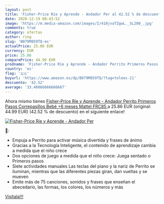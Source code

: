 ```yaml
---
layout: post
title: 'Fisher-Price Ríe y Aprende - Andador Per al 42.52 % de descuento'
date: 2020-12-19 08:43:52
image: 'https://m.media-amazon.com/images/I/410jvaTZgwL._SL200_.jpg'
comments: true
category: ofertas
author: ring
slug: 'B079M859TQ-es'
actualPrice: 25.86 EUR
currency: EUR
price: 25.86
comparePrice: 44.99 EUR
prodname: 'Fisher-Price Ríe y Aprende - Andador Perrito Primeros Pasos  Correpasillos Bebé +6 meses  Mattel FRC85 '
country: 'es'
flag: '🇪🇸'
buyurl: 'https://www.amazon.es/dp/B079M859TQ/?tag=tolees-21'
descuento: '42.52'
average: '33.46066666666667'
---
```


Ahora mismo tienes [Fisher-Price Ríe y Aprende - Andador Perrito Primeros Pasos  Correpasillos Bebé +6 meses  Mattel FRC85 ](https://www.amazon.es/dp/B079M859TQ/?tag=tolees-21) a 25.86 EUR (original: 44.99 EUR) (42.52 %  de descuento) en el siguiente enlace!

[![Fisher-Price Ríe y Aprende - Andador Per](https://m.media-amazon.com/images/I/410jvaTZgwL._SL200_.jpg)](https://www.amazon.es/dp/B079M859TQ/?tag=tolees-21)

🔎:

- Empuja a Perrito para activar música divertida y frases de ánimo
- Gracias a la Tecnología Inteligente, el contenido de aprendizaje cambia a medida que el niño crece
- Dos opciones de juego a medida que el niño crece: Juega sentado o Primeros pasos
- Siete actividades manuales Las teclas del piano y la nariz de Perrito se iluminan, mientras que las diferentes piezas giran, dan vueltas y se mueven
- Emite más de 75 canciones, sonidos y frases que enseñan el abecedario, las formas, los colores, los números y más

[Visítala!!!](https://www.amazon.es/dp/B079M859TQ/?tag=tolees-21)
